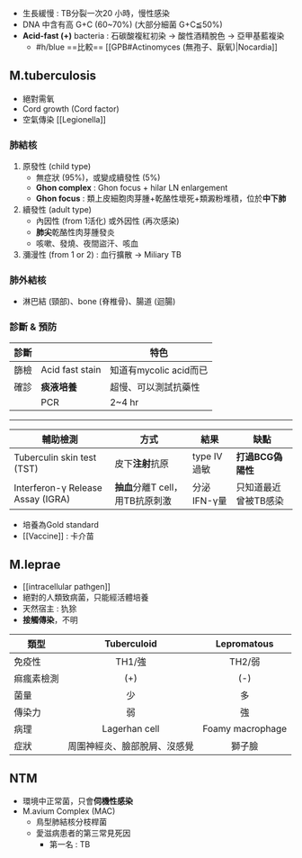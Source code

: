 - 生長緩慢 : TB分裂一次20 小時，慢性感染
- DNA 中含有高 G+C (60~70%) (大部分細菌 G+C≦50%) 
- **Acid-fast (+)** bacteria : 石碳酸複紅初染 -> 酸性酒精脫色 -> 亞甲基藍複染
	- #h/blue ==比較== [[GPB#Actinomyces (無孢子、厭氧)|Nocardia]]
## M.tuberculosis
- 絕對需氧
- Cord growth (Cord factor)
- 空氣傳染 [[Legionella]]
### 肺結核
1. 原發性 (child type)
	- 無症狀 (95%)，或變成續發性 (5%)
	- **Ghon complex** : Ghon focus + hilar LN enlargement
	- **Ghon focus** : 類上皮細胞肉芽腫+乾酪性壞死+類澱粉堆積，位於**中下肺**
2. 續發性 (adult type)
	- 內因性 (from 1活化) 或外因性 (再次感染)
	- **肺尖**乾酪性肉芽腫發炎
	- 咳嗽、發燒、夜間盜汗、咳血
3. 瀰漫性 (from 1 or 2) : 血行擴散 -> Miliary TB
### 肺外結核
- 淋巴結 (頸部)、bone (脊椎骨)、腸道 (迴腸)
### 診斷 & 預防
| 診斷 |                 | 特色                   |
|------|-----------------|------------------------|
| 篩檢 | Acid fast stain | 知道有mycolic acid而已 |
| 確診 | **痰液培養**        |  超慢、可以測試抗藥性  |
|      | PCR             | 2~4 hr                 |
***

| 輔助檢測                          | 方式                         | 結果        | 缺點                 |
|-----------------------------------|------------------------------|-------------|----------------------|
| Tuberculin skin test (TST)        | 皮下**注射**抗原                 | type IV過敏 | **打過BCG偽陽性**        |
| Interferon-γ Release Assay (IGRA) | **抽血**分離T cell，用TB抗原刺激 | 分泌IFN-γ量 | 只知道最近曾被TB感染 |
- 培養為Gold standard
- [[Vaccine]] : 卡介苗

## M.leprae
- [[intracellular pathgen]]
- 絕對的人類致病菌，只能經活體培養
- 天然宿主 : 犰狳
- **接觸傳染**，不明

| 類型       |          Tuberculoid         |    Lepromatous   |
|------------|:----------------------------:|:----------------:|
| 免疫性     |            TH1/強            |      TH2/弱      |
| 痲瘋素檢測 |              (+)             |        (-)       |
| 菌量       |              少              |        多        |
| 傳染力     |              弱              |        強        |
| 病理       |         Lagerhan cell        | Foamy macrophage |
| 症狀       | 周圍神經炎、臉部脫屑、沒感覺 |      獅子臉      |
## NTM
- 環境中正常菌，只會**伺機性感染**
- M.avium Complex (MAC)
	- 鳥型肺結核分枝桿菌
	- 愛滋病患者的第三常見死因
		- 第一名 : TB
